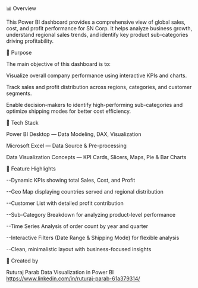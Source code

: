 📊 Overview

This Power BI dashboard provides a comprehensive view of global sales, cost, and profit performance for SN Corp.
It helps analyze business growth, understand regional sales trends, and identify key product sub-categories driving profitability.

🎯 Purpose

The main objective of this dashboard is to:

Visualize overall company performance using interactive KPIs and charts.

Track sales and profit distribution across regions, categories, and customer segments.

Enable decision-makers to identify high-performing sub-categories and optimize shipping modes for better cost efficiency.


🧠 Tech Stack

Power BI Desktop — Data Modeling, DAX, Visualization

Microsoft Excel — Data Source & Pre-processing

Data Visualization Concepts — KPI Cards, Slicers, Maps, Pie & Bar Charts



🌟 Feature Highlights

--Dynamic KPIs showing total Sales, Cost, and Profit

--Geo Map displaying countries served and regional distribution

--Customer List with detailed profit contribution

--Sub-Category Breakdown for analyzing product-level performance

--Time Series Analysis of order count by year and quarter

--Interactive Filters (Date Range & Shipping Mode) for flexible analysis

--Clean, minimalistic layout with business-focused insights


👤 Created by

Ruturaj Parab
Data Visualization in Power BI 
https://www.linkedin.com/in/ruturaj-parab-61a379314/
